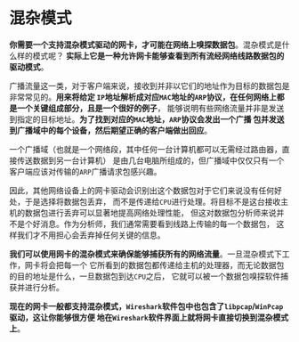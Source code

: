 混杂模式
=============================================================
**你需要一个支持混杂模式驱动的网卡，才可能在网络上嗅探数据包**。混杂模式是什么样的模式呢？
**实际上它是一种允许网卡能够查看到所有流经网络线路数据包的驱动模式**。

广播流量这一类，对于客户端来说，接收到并非以它们的地址作为目标的数据包是非常常见的。**用来将给定
`IP`地址解析成对应`MAC`地址的`ARP`协议，在任何网络上都是一个关键组成部分，且是一个很好的例子**，
能够说明有些网络流量并非是发送到指定的目标地址。**为了找到对应的`MAC`地址，`ARP`协议会发出一个广播
包并发送到广播域中的每个设备，然后期望正确的客户端做出回应**。

一个广播域（也就是一个网络段，其中任何一台计算机都可以无需经过路由器，直接传送数据到另一台计算机）
是由几台电脑所组成的，但广播域中仅仅只有一个客户端应该对传输的`ARP`广播请求包感兴趣。

因此，其他网络设备上的网卡驱动会识别出这个数据包对于它们来说没有任何好处，于是选择将数据包丢弃，
而不是传递给`CPU`进行处理。将目标不是这台接收主机的数据包进行丢弃可以显著地提高网络处理性能，
但这对数据包分析师来说并不是个好消息。作为分析师，我们通常需要看到线路上传输的每一个数据包，
这样我们才不用担心会丢弃掉任何关键的信息。

**我们可以使用网卡的混杂模式来确保能够捕获所有的网络流量**。一旦混杂模式下工作，网卡将会把每一个
它所看到的数据包都传递给主机的处理器，而无论数据包的目的地址是什么，一旦数据包到达`CPU`之后，
它就可以被一个数据包嗅探软件捕获并进行分析。

**现在的网卡一般都支持混杂模式，`Wireshark`软件包中也包含了`libpcap`/`WinPcap`驱动，这让你能够很方便
地在`Wireshark`软件界面上就将网卡直接切换到混杂模式上**。









